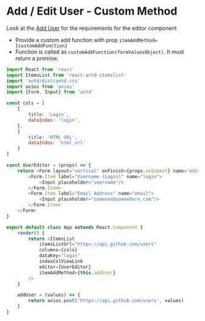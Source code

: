 # Add / Edit User - Custom Method

Look at the [Add User](add_user.md) for the requirements for the editor component

* Provide a custom add function with prop `itemAddMethod={customAddFunction}`
* Function is called as `customAddFunction(formValuesObject)`. It must return a promise.

```js
import React from 'react'
import ItemsList from 'react-antd-itemslist'
import 'antd/dist/antd.css'
import axios from 'axios'
import {Form, Input} from 'antd'

const cols = [
    {
        title: 'Login',
        dataIndex: 'login',
    },
    {
        title: 'HTML URL',
        dataIndex: 'html_url'
    }
]

const UserEditor = (props) => {
    return <Form layout="vertical" onFinish={props.onSubmit} name="editor-form">
        <Form.Item label="Username (Login)" name="login">
            <Input placeholder="username"/>
        </Form.Item>
        <Form.Item label="Email Address" name="email">
            <Input placeholder="someone@somewhere.com"/>
        </Form.Item>
    </Form>
}

export default class App extends React.Component {
    render() {
        return <ItemsList
            itemsListUrl="https://api.github.com/users"
            columns={cols}
            dataKey="login"
            indexColViewLink
            editor={UserEditor}
            itemAddMethod={this.addUser}
        />
    }

    addUser = (values) => {
        return axios.post('https://api.github.com/users', values)
    }
}
```